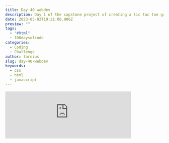 ```yaml
---
title: Day 40 webdev
description: Day 1 of the capstone project of creating a tic tac toe game via html, css and javascript.
date: 2023-05-02T19:21:00.906Z
preview: ""
tags:
  - "#html"
  - 100daysofcode
categories:
  - Coding
  - Challenge
author: larnius
slug: day-40-webdev
keywords:
  - css
  - html
  - javascript
---
```


<iframe src="https://mastodontech.de/@larnius/110300707206533861/embed" class="mastodon-embed" style="max-width: 100%; border: 0" width="400" allowfullscreen="allowfullscreen"></iframe><script src="https://mastodontech.de/embed.js" async="async"></script>
